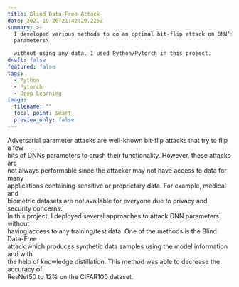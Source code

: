 ```yaml
---
title: Blind Data-Free Attack
date: 2021-10-26T21:42:20.225Z
summary: >-
  I developed various methods to do an optimal bit-flip attack on DNN’s
  parameters\

  without using any data. I used Python/Pytorch in this project.
draft: false
featured: false
tags:
  - Python
  - Pytorch
  - Deep Learning
image:
  filename: ""
  focal_point: Smart
  preview_only: false
---
```

Adversarial parameter attacks are well-known bit-flip attacks that try to flip a few\
bits of DNNs parameters to crush their functionality. However, these attacks are\
not always performable since the attacker may not have access to data for many\
applications containing sensitive or proprietary data. For example, medical and\
biometric datasets are not available for everyone due to privacy and security concerns.\
In this project, I deployed several approaches to attack DNN parameters without\
having access to any training/test data. One of the methods is the Blind Data-Free\
attack which produces synthetic data samples using the model information and with\
the help of knowledge distillation. This method was able to decrease the accuracy of\
ResNet50 to 12% on the CIFAR100 dataset.